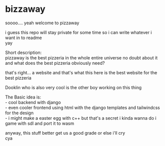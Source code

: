 # bizzaway

soooo....
yeah welcome to pizzaway

i guess this repo will stay private for some time so i can write whatever i want in to readme  
yay


Short description:  
pizzaway is the best pizzeria in the whole entire universe
no doubt about it 
and what does the best pizzeria obviously need?

that's right... a website
and that's what this here is 
the best website for the best pizzeria 


Dooklin who is also very cool is the other boy working on this thing


The Basic idea is:   
    - cool backend with django   
    - even cooler frontend using html with the django templates and tailwindcss for the design   
    - i might make a easter egg with c++ but that's a secret i kinda wanna do i game with sdl and port it to wasm   


anyway, this stuff better get us a good grade or else i'll cry   
cya